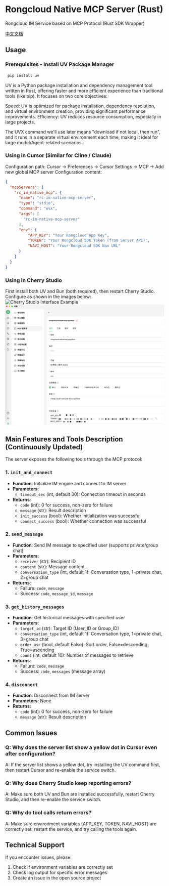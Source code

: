 # Rongcloud Native MCP Server (Rust)

Rongcloud IM Service based on MCP Protocol (Rust SDK Wrapper)

[中文文档](README.md)

## Usage

### Prerequisites - Install UV Package Manager

```bash
 pip install uv 
```

UV is a Python package installation and dependency management tool written in Rust, offering faster and more efficient experience than traditional tools (like pip). It focuses on two core objectives:

Speed: UV is optimized for package installation, dependency resolution, and virtual environment creation, providing significant performance improvements.
Efficiency: UV reduces resource consumption, especially in large projects.

The UVX command we'll use later means "download if not local, then run", and it runs in a separate virtual environment each time, making it ideal for large model/Agent-related scenarios.

### Using in Cursor (Similar for Cline / Claude)

Configuration path: Cursor -> Preferences -> Cursor Settings -> MCP -> Add new global MCP server
Configuration content:

```json
{
  "mcpServers": {
    "rc_im_native_mcp": {
      "name": "rc-im-native-mcp-server",
      "type": "stdio",
      "command": "uvx",
      "args": [
        "rc-im-native-mcp-server"
      ],
      "env": {
          "APP_KEY": "Your Rongcloud App Key",
          "TOKEN": "Your Rongcloud SDK Token (from Server API)",
          "NAVI_HOST": "Your Rongcloud SDK Nav URL"
      }
    }
  }
}
```

### Using in Cherry Studio

First install both UV and Bun (both required), then restart Cherry Studio. Configure as shown in the images below:
![Cherry Studio Interface Example](readme_img/cherry-studio-0.png)
![Cherry Studio Interface Example](readme_img/cherry-studio.png)

## Main Features and Tools Description (Continuously Updated)

The server exposes the following tools through the MCP protocol:

### 1. `init_and_connect`

- **Function**: Initialize IM engine and connect to IM server
- **Parameters**:
  - `timeout_sec` (int, default 30): Connection timeout in seconds
- **Returns**:
  - `code` (int): 0 for success, non-zero for failure
  - `message` (str): Result description
  - `init_success` (bool): Whether initialization was successful
  - `connect_success` (bool): Whether connection was successful

### 2. `send_message`

- **Function**: Send IM message to specified user (supports private/group chat)
- **Parameters**:
  - `receiver` (str): Recipient ID
  - `content` (str): Message content
  - `conversation_type` (int, default 1): Conversation type, 1=private chat, 2=group chat
- **Returns**:
  - Failure: `code`, `message`
  - Success: `code`, `message_id`, `message`

### 3. `get_history_messages`

- **Function**: Get historical messages with specified user
- **Parameters**:
  - `target_id` (str): Target ID (User_ID or Group_ID)
  - `conversation_type` (int, default 1): Conversation type, 1=private chat, 3=group chat
  - `order_asc` (bool, default False): Sort order, False=descending, True=ascending
  - `count` (int, default 10): Number of messages to retrieve
- **Returns**:
  - Failure: `code`, `message`
  - Success: `code`, `messages` (message array)

### 4. `disconnect`

- **Function**: Disconnect from IM server
- **Parameters**: None
- **Returns**:
  - `code` (int): 0 for success, non-zero for failure
  - `message` (str): Result description

## Common Issues

### Q: Why does the server list show a yellow dot in Cursor even after configuration?

A: If the server list shows a yellow dot, try installing the UV command first, then restart Cursor and re-enable the service switch.

### Q: Why does Cherry Studio keep reporting errors?

A: Make sure both UV and Bun are installed successfully, restart Cherry Studio, and then re-enable the service switch.

### Q: Why do tool calls return errors?

A: Make sure environment variables (APP_KEY, TOKEN, NAVI_HOST) are correctly set, restart the service, and try calling the tools again.

## Technical Support

If you encounter issues, please:

1. Check if environment variables are correctly set
2. Check log output for specific error messages
3. Create an issue in the open source project
